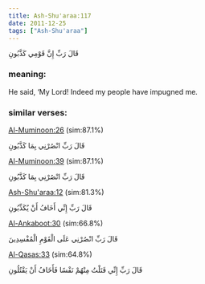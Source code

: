 ```yaml
---
title: Ash-Shu'araa:117
date: 2011-12-25
tags: ["Ash-Shu'araa"]
---
```

قَالَ رَبِّ إِنَّ قَوْمِي كَذَّبُونِ
### meaning: 
He said, ‘My Lord! Indeed my people have impugned me.
### similar verses: 

[Al-Muminoon:26](/23/26) (sim:87.1%)

قَالَ رَبِّ انْصُرْنِي بِمَا كَذَّبُونِ

[Al-Muminoon:39](/23/39) (sim:87.1%)

قَالَ رَبِّ انْصُرْنِي بِمَا كَذَّبُونِ

[Ash-Shu'araa:12](/26/12) (sim:81.3%)

قَالَ رَبِّ إِنِّي أَخَافُ أَنْ يُكَذِّبُونِ

[Al-Ankaboot:30](/29/30) (sim:66.8%)

قَالَ رَبِّ انْصُرْنِي عَلَى الْقَوْمِ الْمُفْسِدِينَ

[Al-Qasas:33](/28/33) (sim:64.8%)

قَالَ رَبِّ إِنِّي قَتَلْتُ مِنْهُمْ نَفْسًا فَأَخَافُ أَنْ يَقْتُلُونِ

